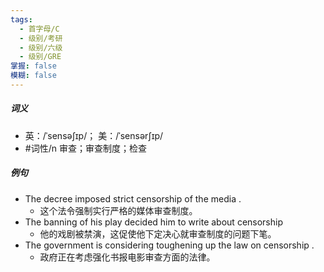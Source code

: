 ```yaml
---
tags:
  - 首字母/C
  - 级别/考研
  - 级别/六级
  - 级别/GRE
掌握: false
模糊: false
---
```

##### 词义
- 英：/ˈsensəʃɪp/； 美：/ˈsensərʃɪp/
- #词性/n  审查；审查制度；检查
##### 例句
- The decree imposed strict censorship of the media .
	- 这个法令强制实行严格的媒体审查制度。
- The banning of his play decided him to write about censorship
	- 他的戏剧被禁演，这促使他下定决心就审查制度的问题下笔。
- The government is considering toughening up the law on censorship .
	- 政府正在考虑强化书报电影审查方面的法律。
